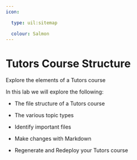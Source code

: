 ```yaml
---
icon:

  type: uil:sitemap

  colour: Salmon
---
```


# Tutors Course Structure

Explore the elements of a Tutors course

In this lab we will explore the following:

- The file structure of a Tutors course

- The various topic types

- Identify important files

- Make changes with Markdown

- Regenerate and Redeploy your Tutors course